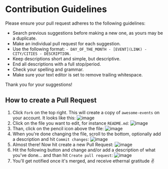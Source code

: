 # Contribution Guidelines

Please ensure your pull request adheres to the following guidelines:

- Search previous suggestions before making a new one, as yours may be a duplicate.
- Make an individual pull request for each suggestion.
- Use the following format: `- DAY_OF_THE_MONTH - [EVENT](LINK) - CITY/CITIES - DESCRIPTION.`
- Keep descriptions short and simple, but descriptive.
- End all descriptions with a full stop/period.
- Check your spelling and grammar.
- Make sure your text editor is set to remove trailing whitespace.

Thank you for your suggestions!


## How to create a Pull Request

1. Click `Fork` on the top right. This will create a copy of `awesome-events` on your account. It looks like this: ![image](https://cloud.githubusercontent.com/assets/238946/23306915/c1f066fe-faa5-11e6-933d-cdd2fce1178c.png)
2. Click on the file you want to edit, for instance `README.md`: ![image](https://cloud.githubusercontent.com/assets/238946/23307189/f4e40f74-faa6-11e6-8977-e2111907647b.png)
3. Than, click on the pencil icon above the file: ![image](https://cloud.githubusercontent.com/assets/238946/23307211/0a77849c-faa7-11e6-9fee-50b97edaf548.png)
4. When you're done changing the file, scroll to the bottom, optionally add a description and hit `Commit changes`: ![image](https://cloud.githubusercontent.com/assets/238946/23307255/2a603ede-faa7-11e6-81f1-f62b45a3ad7b.png)
5. Almost there! Now hit create a new Pull Request: ![image](https://cloud.githubusercontent.com/assets/238946/23307323/57a53c96-faa7-11e6-9849-dc7226a6a88d.png)
6. Hit the following button and change and/or add a description of what you've done... and than hit `Create pull request`: ![image](https://cloud.githubusercontent.com/assets/238946/23307421/c78bbdfa-faa7-11e6-8aa5-2522b74541e2.png)
6. You'll get notified once it's merged, and receive ethernal gratitude ✌️
